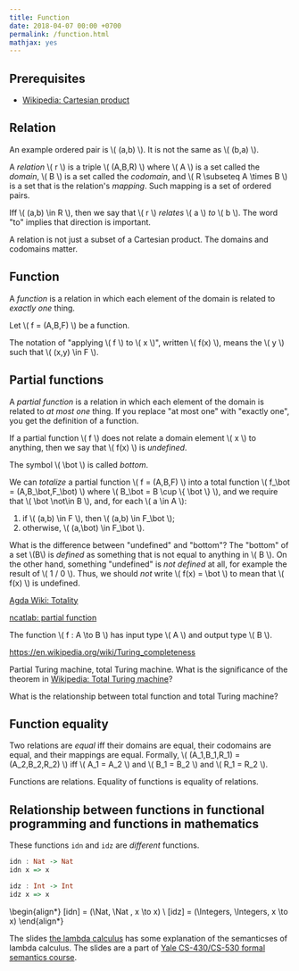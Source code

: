 ```yaml
---
title: Function
date: 2018-04-07 00:00 +0700
permalink: /function.html
mathjax: yes
---
```


## Prerequisites

- [Wikipedia: Cartesian product](https://en.wikipedia.org/wiki/Cartesian_product)

## Relation

An example ordered pair is \\( (a,b) \\). It is not the same as \\( (b,a) \\).

A *relation* \\( r \\) is a triple \\( (A,B,R) \\) where
\\( A \\) is a set called the *domain*,
\\( B \\) is a set called the *codomain*,
and \\( R \subseteq A \times B \\) is a set that is the relation's *mapping*.
Such mapping is a set of ordered pairs.

Iff \\( (a,b) \in R \\), then we say that \\( r \\) *relates* \\( a \\) *to* \\( b \\).
The word "to" implies that direction is important.

A relation is not just a subset of a Cartesian product.
The domains and codomains matter.

## Function

A *function* is a relation in which each element of the domain is related to *exactly one* thing.

Let \\( f = (A,B,F) \\) be a function.

The notation of "applying \\( f \\) to \\( x \\)", written \\( f(x) \\),
means the \\( y \\) such that \\( (x,y) \in F \\).

## Partial functions

A *partial function* is a relation in which each element of the domain is related to *at most one* thing.
If you replace "at most one" with "exactly one", you get the definition of a function.

If a partial function \\( f \\) does not relate a domain element \\( x \\) to anything,
then we say that \\( f(x) \\) is *undefined*.

The symbol \\( \bot \\) is called *bottom*.

We can *totalize* a partial function \\( f = (A,B,F) \\) into a total function \\( f_\bot = (A,B_\bot,F_\bot) \\)
where \\( B_\bot = B \cup \\{ \bot \\} \\), and we require that \\( \bot \not\in B \\),
and, for each \\( a \in A \\):
1. if \\( (a,b) \in F \\), then \\( (a,b) \in F_\bot \\);
2. otherwise, \\( (a,\bot) \in F_\bot \\).

What is the difference between "undefined" and "bottom"?
The "bottom" of a set \\(B\\) is *defined* as something that is not equal to anything in \\( B \\).
On the other hand, something "undefined" is *not defined* at all,
for example the result of \\( 1 / 0 \\).
Thus, we should *not* write \\( f(x) = \bot \\) to mean that \\( f(x) \\) is undefined.

[Agda Wiki: Totality](http://wiki.portal.chalmers.se/agda/pmwiki.php?n=ReferenceManual.Totality)

[ncatlab: partial function](https://ncatlab.org/nlab/show/partial+function)

The function \\( f : A \to B \\) has input type \\( A \\) and output type \\( B \\).

https://en.wikipedia.org/wiki/Turing_completeness

Partial Turing machine, total Turing machine.
What is the significance of the theorem in [Wikipedia: Total Turing machine](https://en.wikipedia.org/wiki/Total_Turing_machine)?

What is the relationship between total function and total Turing machine?

## Function equality

Two relations are *equal* iff their domains are equal,
their codomains are equal,
and their mappings are equal.
Formally, \\( (A_1,B_1,R_1) = (A_2,B_2,R_2) \\) iff \\( A_1 = A_2 \\) and \\( B_1 = B_2 \\) and \\( R_1 = R_2 \\).

Functions are relations.
Equality of functions is equality of relations.

## Relationship between functions in functional programming and functions in mathematics

These functions `idn` and `idz` are *different* functions.

```haskell
idn : Nat -> Nat
idn x => x

idz : Int -> Int
idz x => x
```

<span>\begin{align*}
[idn] = (\Nat, \Nat , x \to x)
\\
[idz] = (\Integers, \Integers, x \to x)
\end{align*}</span>

The slides [the lambda calculus](http://www.cs.yale.edu/homes/hudak/CS430F07/LectureSlides/Reynolds-ch10.pdf)
has some explanation of the semanticses of lambda calculus.
The slides are a part of [Yale CS-430/CS-530 formal semantics course](http://www.cs.yale.edu/homes/hudak/CS430F07/).
